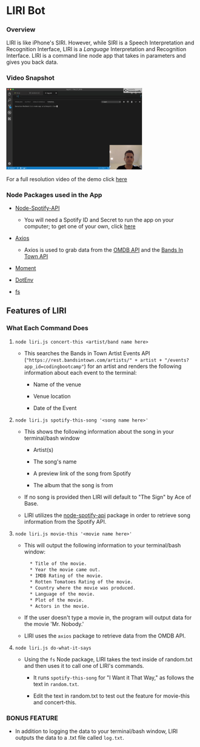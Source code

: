 # LIRI Bot

### Overview

LIRI is like iPhone's SIRI. However, while SIRI is a Speech Interpretation and Recognition Interface, LIRI is a _Language_ Interpretation and Recognition Interface. LIRI is a command line node app that takes in parameters and gives you back data.

### Video Snapshot

![Gif of Demo](https://github.com/furiameyer/liri-node-app/blob/master/Feb%2022%202019%205_35%20PM.gif)

For a full resolution video of the demo click [here](https://drive.google.com/file/d/1AHV7Bgnsnrn0wZf-B1a5Z2S1igVqYSRv/view)


### Node Packages used in the App

   * [Node-Spotify-API](https://www.npmjs.com/package/node-spotify-api)
   
        * You will need a Spotify ID and Secret to run the app on your computer; to get one of your own, click [here](https://developer.spotify.com/my-applications/#!/)

   * [Axios](https://www.npmjs.com/package/axios)

     * Axios is used to grab data from the [OMDB API](http://www.omdbapi.com) and the [Bands In Town API](http://www.artists.bandsintown.com/bandsintown-api)

   * [Moment](https://www.npmjs.com/package/moment)

   * [DotEnv](https://www.npmjs.com/package/dotenv)
   
   * [fs](https://www.npmjs.com/package/fs)
   
## Features of LIRI

### What Each Command Does

1. `node liri.js concert-this <artist/band name here>`

   * This searches the Bands in Town Artist Events API (`"https://rest.bandsintown.com/artists/" + artist + "/events?app_id=codingbootcamp"`) for an artist and renders the following information about each event to the terminal:

     * Name of the venue

     * Venue location

     * Date of the Event

2. `node liri.js spotify-this-song '<song name here>'`

   * This shows the following information about the song in your terminal/bash window

     * Artist(s)

     * The song's name

     * A preview link of the song from Spotify

     * The album that the song is from

   * If no song is provided then LIRI will default to "The Sign" by Ace of Base.

   * LIRI utilizes the [node-spotify-api](https://www.npmjs.com/package/node-spotify-api) package in order to retrieve song information from the Spotify API.

3. `node liri.js movie-this '<movie name here>'`

   * This will output the following information to your terminal/bash window:

     ```
       * Title of the movie.
       * Year the movie came out.
       * IMDB Rating of the movie.
       * Rotten Tomatoes Rating of the movie.
       * Country where the movie was produced.
       * Language of the movie.
       * Plot of the movie.
       * Actors in the movie.
     ```

   * If the user doesn't type a movie in, the program will output data for the movie 'Mr. Nobody.'

   * LIRI uses the `axios` package to retrieve data from the OMDB API.

4. `node liri.js do-what-it-says`

   * Using the `fs` Node package, LIRI takes the text inside of random.txt and then uses it to call one of LIRI's commands.

     * It runs `spotify-this-song` for "I Want it That Way," as follows the text in `random.txt`.

     * Edit the text in random.txt to test out the feature for movie-this and concert-this.

### BONUS FEATURE

* In addition to logging the data to your terminal/bash window, LIRI outputs the data to a .txt file called `log.txt`.
